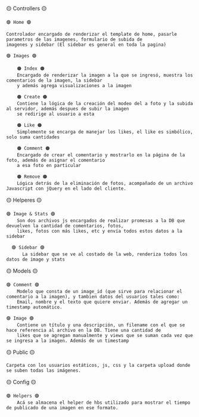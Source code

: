 🟡 Controllers 🟡

    🟣 Home 🟣
    
    Controlador encargado de renderizar el template de home, pasarle parametros de las imagenes, formulario de subida de 
    imagenes y sidebar (El sidebar es general en toda la pagina)
    
    🟣 Images 🟣
    
        🟠 Index 🟠   
        Encargado de renderizar la imagen a la que se ingresó, muestra los comentarios de la imagen, la sidebar
        y además agrega visualizaciones a la imagen
        
        🟠 Create 🟠        
        Contiene la lógica de la creación del modeo del a foto y la subida al servidor, además despues de subir la imagen 
        se redirige al usuario a esta 
        
        🟠 Like 🟠
        Simplemente se encarga de manejar los likes, el like es simbólico, solo suma cantidades
        
        🟠 Comment 🟠
        Encargado de crear el comentario y mostrarlo en la página de la foto, además de asignar el comentario
        a esa foto en particular
        
        🟠 Remove 🟠
        Lógica detrás de la eliminación de fotos, acompañado de un archivo Javascript con jQuery en el lado del cliente.
        
🟡 Helperes 🟡

    🟣 Image & Stats 🟣
        Son dos archivos js encargados de realizar promesas a la DB que devuelven la cantidad de comentarios, fotos, 
        likes, fotos con más likes, etc y envía todos estos datos a la sidebar
        
      🟣 Sidebar 🟣
          La sidebar que se ve al costado de la web, renderiza todos los datos de image y stats
          
🟡 Models 🟡

    🟣 Comment 🟣
        Modelo que consta de un image_id (que sirve para relacionar el comentario a la imagen), y tambien datos del usuarios tales como:
        Email, nombre y el texto que quiere enviar. Además de agregar un timestamp automático.
        
    🟣 Image 🟣
        Contiene un título y una descripción, un filename con el que se hace referencia al archivo en la DB. Tiene una cantidad de 
        likes que se agregan manualmente y views que se suman cada vez que se ingresa a la imagen. Además de un timestamp 
        
🟡 Public 🟡

    Carpeta con los usuarios estáticos, js, css y la carpeta upload donde se suben todas las imágenes.
    
🟡 Config 🟡

    🟣 Helpers 🟣
        Acá se almacena el helper de hbs utilizado para mostrar el tiempo de publicado de una imagen en ese formato.

